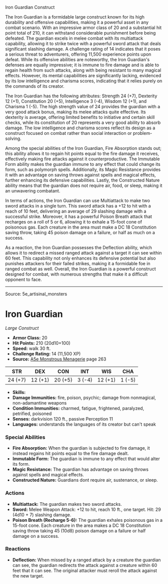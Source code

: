 <MonsterName/>Iron Guardian</MonsterName>
<CreatureType/>Construct</CreatureType>

<summary>The Iron Guardian is a formidable large construct known for its high durability and offensive capabilities, making it a powerful asset in any combat scenario. With an impressive armor class of 20 and a substantial hit point total of 210, it can withstand considerable punishment before being defeated. The guardian excels in melee combat with its multiattack capability, allowing it to strike twice with a powerful sword attack that deals significant slashing damage. A challenge rating of 14 indicates that it poses a serious threat to adventurers, offering 11,500 experience points upon defeat. While its offensive abilities are noteworthy, the Iron Guardian's defenses are equally impressive; it is immune to fire damage and is able to regain health from such attacks, along with being resistant to many magical effects. However, its mental capabilities are significantly lacking, evidenced by its low intelligence and charisma scores, indicating that it relies purely on the commands of its creator.</summary>

<detail>

The Iron Guardian has the following attributes: Strength 24 (+7), Dexterity 12 (+1), Constitution 20 (+5), Intelligence 3 (-4), Wisdom 12 (+1), and Charisma 1 (-5). The high strength value of 24 provides the guardian with a very good attack bonus, making its melee attacks quite effective. Its dexterity is average, offering limited benefits to initiative and certain skill checks, while its constitution of 20 represents a very good ability to absorb damage. The low intelligence and charisma scores reflect its design as a construct focused on combat rather than social interaction or problem-solving.

Among the special abilities of the Iron Guardian, Fire Absorption stands out; this ability allows it to regain hit points equal to the fire damage it receives, effectively making fire attacks against it counterproductive. The Immutable Form ability makes the guardian immune to any effect that could change its form, such as polymorph spells. Additionally, its Magic Resistance provides it with an advantage on saving throws against spells and magical effects, further enhancing its defensive capabilities. Lastly, the Constructed Nature ability means that the guardian does not require air, food, or sleep, making it an unwavering combatant.

In terms of actions, the Iron Guardian can use Multiattack to make two sword attacks in a single turn. This sword attack has a +12 to hit with a reach of 10 feet, delivering an average of 29 slashing damage with a successful strike. Moreover, it has a powerful Poison Breath attack that recharges on a roll of 5 or 6, allowing it to exhale a 15-foot cone of poisonous gas. Each creature in the area must make a DC 18 Constitution saving throw, taking 45 poison damage on a failure, or half as much on a success.

As a reaction, the Iron Guardian possesses the Deflection ability, which allows it to redirect a missed ranged attack against a target it can see within 60 feet. This capability not only enhances its defensive potential but also punishes attackers for their failed strikes, making it a formidable foe in ranged combat as well. Overall, the Iron Guardian is a powerful construct designed for combat, with numerous strengths that make it a difficult opponent to face.</detail>



---

Source: 5e_artisinal_monsters

# Iron Guardian

*Large* *Construct*

- **Armor Class:** 20
- **Hit Points:** 210 (20d10+100)
- **Speed:** walk 30 ft.
- **Challenge Rating:** 14 (11,500 XP)
- **Source:** [A5e Monstrous Menagerie](https://enpublishingrpg.com/products/level-up-monstrous-menagerie-a5e) page 263

| STR | DEX | CON | INT | WIS | CHA |
| --- | --- | --- | --- | --- | --- |
| 24 (+7) | 12 (+1) | 20 (+5) | 3 (-4) | 12 (+1) | 1 (-5) |

- **Skills:** 
- **Damage Immunities:** fire, poison, psychic; damage from nonmagical, non-adamantine weapons
- **Condition Immunities:** charmed, fatigue, frightened, paralyzed, petrified, poisoned
- **Senses:** darkvision 120 ft., passive Perception 11
- **Languages:** understands the languages of its creator but can't speak

### Special Abilities

- **Fire Absorption:** When the guardian is subjected to fire damage, it instead regains hit points equal to the fire damage dealt.
- **Immutable Form:** The guardian is immune to any effect that would alter its form.
- **Magic Resistance:** The guardian has advantage on saving throws against spells and magical effects.
- **Constructed Nature:** Guardians dont require air, sustenance, or sleep.

### Actions

- **Multiattack:** The guardian makes two sword attacks.
- **Sword:** Melee Weapon Attack: +12 to hit, reach 10 ft., one target. Hit: 29 (4d10 + 7) slashing damage.
- **Poison Breath (Recharge 5-6):** The guardian exhales poisonous gas in a 15-foot cone. Each creature in the area makes a DC 18 Constitution saving throw  taking 45 (10d8) poison damage on a failure or half damage on a success.

### Reactions

- **Deflection:** When missed by a ranged attack by a creature the guardian can see, the guardian redirects the attack against a creature within 60 feet that it can see. The original attacker must reroll the attack against the new target.





